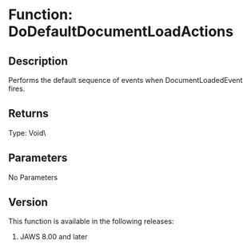 # Function: DoDefaultDocumentLoadActions

## Description

Performs the default sequence of events when DocumentLoadedEvent fires.

## Returns

Type: Void\

## Parameters

No Parameters

## Version

This function is available in the following releases:

1.  JAWS 8.00 and later
